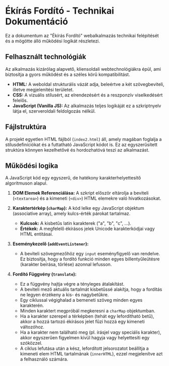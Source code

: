# Ékírás Fordító - Technikai Dokumentáció

Ez a dokumentum az "Ékírás Fordító" webalkalmazás technikai felépítését és a mögötte álló működési logikát részletezi.

## Felhasznált technológiák

Az alkalmazás kizárólag alapvető, kliensoldali webtechnológiákra épül, ami biztosítja a gyors működést és a széles körű kompatibilitást.

* **HTML:** A weboldal strukturális vázát adja, beleértve a két szövegbeviteli, illetve megjelenítési területet.
* **CSS:** A vizuális stílusért, az elrendezésért és a reszponzív viselkedésért felelős.
* **JavaScript (Vanilla JS):** Az alkalmazás teljes logikáját ez a szkriptnyelv látja el, szerveroldali feldolgozás nélkül.

## Fájlstruktúra

A projekt egyetlen HTML fájlból (`index2.html`) áll, amely magában foglalja a stílusdefiníciókat és a futtatható JavaScript kódot is. Ez az egyszerűsített struktúra könnyen kezelhetővé és hordozhatóvá teszi az alkalmazást.

## Működési logika

A JavaScript kód egy egyszerű, de hatékony karakterhelyettesítő algoritmuson alapul.

1.  **DOM Elemek Referenciálása:** A szkript először eltárolja a beviteli (`<textarea>`) és a kimeneti (`<div>`) HTML elemekre való hivatkozásokat.

2.  **Karaktertérkép (`charMap`):** A kód lelke egy JavaScript objektum (associative array), amely kulcs-érték párokat tartalmaz.
    * **Kulcsok:** A kisbetűs latin karakterek ("a", "b", "c", ...).
    * **Értékek:** A megfelelő ékírásos jelek Unicode karakterkódjai vagy HTML entitásai.

3.  **Eseménykezelő (`addEventListener`):**
    * A beviteli szövegmezőhöz egy `input` eseményfigyelő van rendelve. Ez biztosítja, hogy a fordító funkció minden egyes billentyűleütésre (karakter beírása, törlése) azonnal lefusson.

4.  **Fordító Függvény (`translate`):**
    * Ez a függvény hajtja végre a tényleges átalakítást.
    * A beviteli mező aktuális tartalmát kisbetűssé alakítja, hogy a fordítás ne legyen érzékeny a kis- és nagybetűkre.
    * Egy ciklussal végighalad a bemeneti szöveg minden egyes karakterén.
    * Minden karaktert megpróbál megkeresni a `charMap` objektumban.
    * Ha a karakter szerepel a térképben (tehát egy lefordítható betű), akkor a hozzá tartozó ékírásos jelet fűzi hozzá egy kimeneti változóhoz.
    * Ha a karakter nem található meg (pl. írásjel vagy speciális karakter), akkor egyszerűen figyelmen kívül hagyja vagy helyettesíti egy szóközzel.
    * A ciklus lefutása után a kész, lefordított jelsorozatot beállítja a kimeneti elem HTML tartalmának (`innerHTML`), ezzel megjelenítve azt a felhasználó számára.
